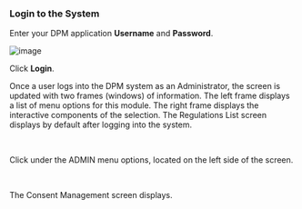 ### Login to the System

Enter your DPM application **Username** and **Password**.

![image](\articles\demo_project\DPM_Demo_Project\images\08_01_Consent_AdminLogin.jpg)                                

Click **Login**. 

Once a user logs into the DPM system as an Administrator, the screen is updated with two frames (windows) of information. The left frame displays a list of menu options for this module. The right frame displays the interactive components of the selection. The Regulations List screen displays by default after logging into the system.

​     

Click   under the ADMIN menu options, located on the left side of the screen. 

​     

The Consent Management screen displays.
